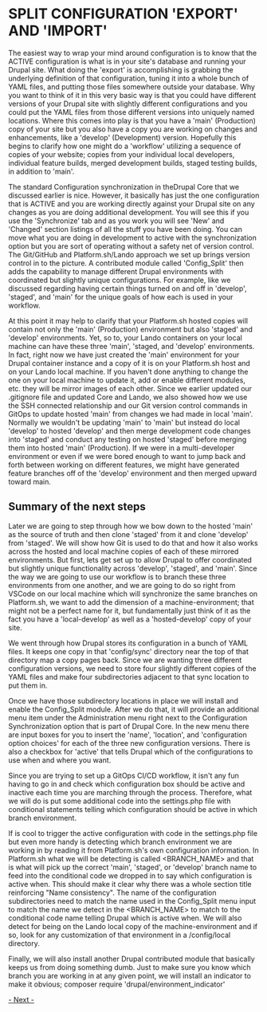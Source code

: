 
# SPLIT CONFIGURATION 'EXPORT' AND 'IMPORT'
The easiest way to wrap your mind around configuration is to know that the ACTIVE configuration is what is in your site's database and running your Drupal site.  What doing the 'export' is accomplishing is grabbing the underlying definition of that configuration, tuning it into a whole bunch of YAML files, and putting those files somewhere outside your database. Why you want to think of it in this very basic way is that you could have different versions of your Drupal site with slightly different configurations and you could put the YAML files from those different versions into uniquely named locations.   Where this comes into play is that you have a 'main' (Production) copy of your site but you also have a copy you are working on changes and enhancements, like a 'develop' (Development) version.  Hopefully this begins to clarify how one might do a 'workflow' utilizing a sequence of copies of your website; copies from your individual local developers, individual feature builds, merged development builds, staged testing builds, in addition to 'main'.  

The standard Configuration synchronization in theDrupal Core that we discussed earlier is nice. However, it basically has just the one configuration that is ACTIVE and you are working directly against your Drupal site on any changes as you are doing additional development. You will see this if you use the 'Synchronize' tab and as you work you will see  'New' and 'Changed' section listings of all the stuff you have been doing.  You can move what you are doing in development to active with the synchronization option but you are sort of operating without a safety net of version control.  The Git/GitHub and Platform.sh/Lando approach we set up brings version control in to the picture.   A contributed module called 'Config_Split' then adds the capability to manage different Drupal environments with coordinated but slightly unique configurations.  For example, like we discussed regarding having certain things turned on and off in 'develop', 'staged', and 'main' for the unique goals of how each is used in your workflow.

At this point it may help to clarify that your Platform.sh hosted copies will contain not only the 'main' (Production) environment but also 'staged' and 'develop' environments.  Yet, so to, your Lando containers on your local machine can have these three 'main', 'staged, and 'develop' environments.  In fact, right now we have just created the 'main' environment for your Drupal container instance and a copy of it is on your Platform.sh host and on your Lando local machine.  If you haven't done anything to change the one on your local machine to update it, add or enable different modules, etc. they will be mirror images of each other.  Since we earlier updated our .gitignore file and updated Core and Lando, we also showed how we use the SSH connected relationship and our Git version control commands in GitOps to update hosted 'main' from changes we had made in local 'main'.  Normally we wouldn't be updating 'main' to 'main' but instead do local 'develop' to hosted 'develop' and then merge development code changes into 'staged' and conduct any testing on hosted 'staged' before merging them into hosted 'main' (Production).  If we were in a multi-developer environment or even if we were bored enough to want to jump back and forth between working on different features, we might have generated feature branches off of the 'develop'  environment and then merged upward toward main.

## Summary of the next steps
Later we are going to step through how we bow down to the hosted 'main' as the source of truth and then clone 'staged' from it and clone 'develop' from 'staged'.  We will show how Git is used to do that and how it also works across the hosted and local machine copies of each of these mirrored environments.   But first, lets get set up to allow Drupal to offer coordinated but slightly unique functionality across 'develop', 'staged', and 'main'.  Since the way we are going to use our workflow is to branch these three environments from one another, and we are going to do so right from VSCode on our local machine which will synchronize the same branches on Platform.sh, we want to add the dimension of a machine-environment; that might not be a perfect name for it, but fundamentally just think of it as the fact you have a 'local-develop' as well as a 'hosted-develop' copy of your site.  

We went through how Drupal stores its configuration in a bunch of YAML files.  It keeps one copy in that 'config/sync' directory near the top of that directory map a copy pages back.  Since we are wanting three different configuration versions, we need to store four slightly different copies of the YAML files and make four subdirectories adjacent to that sync location to put them in.

Once we have those subdirectory locations in place we will install and enable the Config_Split module.  After we do that, it will provide an additional menu item under the Administration menu right next to the Configuration Synchronization option that is part of Drupal Core.  In the new menu there are input boxes for you to insert the 'name', 'location', and 'configuration option choices'  for each of the three new configuration versions.  There is also a checkbox for 'active' that tells Drupal which of the configurations to use when and where you want.

Since you are trying to set up a GitOps CI/CD workflow, it isn't any fun having to go in and check which configuration box should be active and inactive each time you are marching through the process.  Therefore, what we will do is put some additional code into the settings.php file with conditional statements telling which configuration should be active in which branch environment. 

If is cool to trigger the active configuration with code in the settings.php file but even more handy is detecting which branch environment we are working in by reading it from Platform.sh's own configuration information.  In Platform.sh what we will be detecting is called <BRANCH_NAME> and that is what will pick up the correct 'main', 'staged', or 'develop' branch name to feed into the conditional code we dropped in to say which configuration is active when.  This should make it clear why there was a whole section title reinforcing "Name consistency".   The name of the configuration subdirectories need to match the name used in the Config_Split menu input to match the name we detect in the <BRANCH_NAME> to match to the conditional code name telling Drupal which is active when.  We will also detect for being on the Lando local copy of the machine-environment and if so, look for any customization of that environment in a /config/local directory. 

Finally, we will also install another Drupal contributed module that basically keeps us from doing something dumb.  Just to make sure you know which branch you are working in at any given point, we will install an indicator to make it obvious; composer require 'drupal/environment_indicator'



[- Next -](../cicd/configsplit2)
